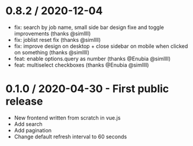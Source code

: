 0.8.2 / 2020-12-04
====
 * fix: search by job name, small side bar design fixe and toggle improvements (thanks @simllll)
 * fix: joblist reset fix (thanks @simllll)
 * fix: improve design on desktop + close sidebar on mobile when clicked on something (thanks @simllll)
 * feat: enable options.query as number (thanks @Enubia @simllll)
 * feat: multiselect checkboxes (thanks @Enubia @simllll)

0.1.0 / 2020-04-30 - First public release
====
 * New frontend written from scratch in vue.js
 * Add search
 * Add pagination
 * Change default refresh interval to 60 seconds
